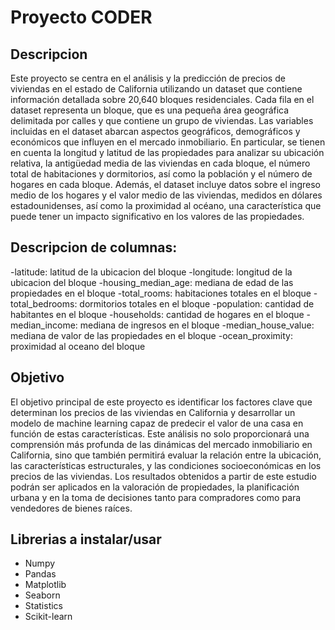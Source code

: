 # Proyecto CODER

## Descripcion
Este proyecto se centra en el análisis y la predicción de precios de viviendas en el estado de California utilizando un dataset que contiene información detallada sobre 20,640 bloques residenciales. Cada fila en el dataset representa un bloque, que es una pequeña área geográfica delimitada por calles y que contiene un grupo de viviendas. Las variables incluidas en el dataset abarcan aspectos geográficos, demográficos y económicos que influyen en el mercado inmobiliario. En particular, se tienen en cuenta la longitud y latitud de las propiedades para analizar su ubicación relativa, la antigüedad media de las viviendas en cada bloque, el número total de habitaciones y dormitorios, así como la población y el número de hogares en cada bloque. Además, el dataset incluye datos sobre el ingreso medio de los hogares y el valor medio de las viviendas, medidos en dólares estadounidenses, así como la proximidad al océano, una característica que puede tener un impacto significativo en los valores de las propiedades.

## Descripcion de columnas:
 -latitude: latitud de la ubicacion del bloque
 -longitude: longitud de la ubicacion del bloque
 -housing_median_age: mediana de edad de las propiedades en el bloque
 -total_rooms: habitaciones totales en el bloque
 -total_bedrooms: dormitorios totales en el bloque
 -population: cantidad de habitantes en el bloque
 -households: cantidad de hogares en el bloque
 -median_income: mediana de ingresos en el bloque
 -median_house_value: mediana de valor de las propiedades en el bloque
 -ocean_proximity: proximidad al oceano del bloque

## Objetivo
El objetivo principal de este proyecto es identificar los factores clave que determinan los precios de las viviendas en California y desarrollar un modelo de machine learning capaz de predecir el valor de una casa en función de estas características. Este análisis no solo proporcionará una comprensión más profunda de las dinámicas del mercado inmobiliario en California, sino que también permitirá evaluar la relación entre la ubicación, las características estructurales, y las condiciones socioeconómicas en los precios de las viviendas. Los resultados obtenidos a partir de este estudio podrán ser aplicados en la valoración de propiedades, la planificación urbana y en la toma de decisiones tanto para compradores como para vendedores de bienes raíces.

## Librerias a instalar/usar
+ Numpy
+ Pandas
+ Matplotlib
+ Seaborn
+ Statistics
+ Scikit-learn